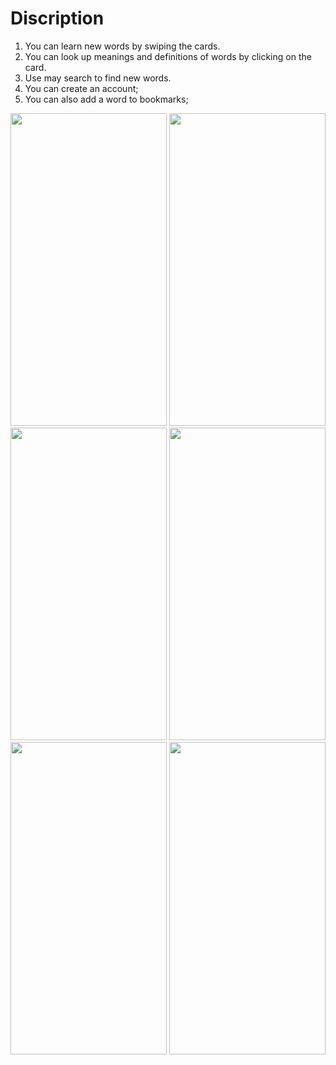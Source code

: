 # Discription


1. You can learn new words by swiping the cards. 
2. You can look up meanings and definitions of words by clicking on the card.
3. Use may search to find new words.
4. You can create an account;
5. You can also add a word to bookmarks;
<img src="https://user-images.githubusercontent.com/82866898/151251131-dd206fb7-9c1b-4449-b167-59b7275de479.png" width="250" height="500">
<img src="https://user-images.githubusercontent.com/82866898/151251134-54a4683a-cff9-4a60-9ac3-6b37a64e6ad7.png" width="250" height="500">
<img src="https://user-images.githubusercontent.com/82866898/151251138-2df89b2f-e6f2-43bf-a048-f1b161706bf7.png" width="250" height="500">
<img src="https://user-images.githubusercontent.com/82866898/151251140-b3da7617-a350-47ac-93ac-5e8c41be320b.png" width="250" height="500">
<img src="https://user-images.githubusercontent.com/82866898/151251144-4f98d646-accc-4476-9fbc-b7675a5add05.png" width="250" height="500">
<img src="https://user-images.githubusercontent.com/82866898/151251141-9058c97f-fd95-41e4-b039-1e32c4bb62f3.png" width="250" height="500">
